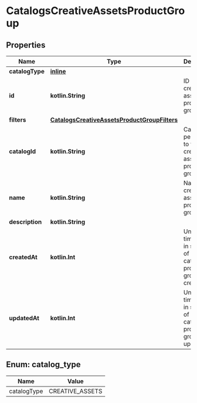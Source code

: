 
# CatalogsCreativeAssetsProductGroup

## Properties
| Name | Type | Description | Notes |
| ------------ | ------------- | ------------- | ------------- |
| **catalogType** | [**inline**](#CatalogType) |  |  |
| **id** | **kotlin.String** | ID of the creative assets product group. |  |
| **filters** | [**CatalogsCreativeAssetsProductGroupFilters**](CatalogsCreativeAssetsProductGroupFilters.md) |  |  |
| **catalogId** | **kotlin.String** | Catalog id pertaining to the creative assets product group. |  |
| **name** | **kotlin.String** | Name of creative assets product group |  [optional] |
| **description** | **kotlin.String** |  |  [optional] |
| **createdAt** | **kotlin.Int** | Unix timestamp in seconds of when catalog product group was created. |  [optional] |
| **updatedAt** | **kotlin.Int** | Unix timestamp in seconds of last time catalog product group was updated. |  [optional] |


<a id="CatalogType"></a>
## Enum: catalog_type
| Name | Value |
| ---- | ----- |
| catalogType | CREATIVE_ASSETS |



